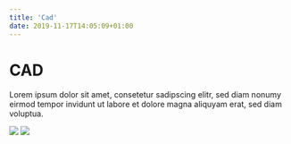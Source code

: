 ```yaml
---
title: 'Cad'
date: 2019-11-17T14:05:09+01:00
---
```


# CAD

Lorem ipsum dolor sit amet, consetetur sadipscing elitr, sed diam nonumy
eirmod tempor invidunt ut labore et dolore magna aliquyam erat, sed diam
voluptua.

<div class="flex justify-center items-center w-full max-w-xl mx-auto pb-4">
    <img
        class="pr-3 w-56"
        src="/ines-alvarez-fdez-L_N7BaNLC5Y-unsplash.jpg"
    />
    <img
        class="pr-3 w-56"
        src="/ines-alvarez-fdez-L_N7BaNLC5Y-unsplash.jpg"
    />
</div>

